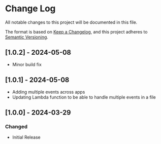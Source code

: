 # Change Log
All notable changes to this project will be documented in this file.

The format is based on [Keep a Changelog](https://keepachangelog.com/en/1.0.0/),
and this project adheres to [Semantic Versioning](https://semver.org/spec/v2.0.0.html).

## [1.0.2] - 2024-05-08
- Minor build fix

## [1.0.1] - 2024-05-08
- Adding multiple events across apps
- Updating Lambda function to be able to handle multiple events in a file

## [1.0.0] - 2024-03-29

### Changed
- Initial Release
